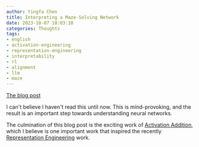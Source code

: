 ```yaml
---
author: Yingfa Chen
title: Interpreting a Maze-Solving Network
date: 2023-10-07 18:03:10
categories: Thoughts
tags:
- english
- activation-engineering
- representation-engineering
- interpretability
- rl
- alignment
- llm
- maze
---
```


[The blog post](https://www.lesswrong.com/s/sCGfFb5DPfjEmtEdn)

I can't believe I haven't read this until now. This is mind-provoking, and the result is an important step towards understanding neural networks.

The culmination of this blog post is the exciting work of [Activation Addition](/2023/10/07/actadd/), which I believe is one important work that inspired the recently [Representation Engineering](https://arxiv.org/abs/2310.01405) work.
